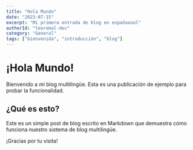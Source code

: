 ```yaml
---
title: "Hola Mundo"
date: "2023-07-15"
excerpt: "Mi primera entrada de blog en españooool"
authorId: "teoremal-dev"
category: "General"
tags: ["bienvenida", "introducción", "blog"]
---
```


# ¡Hola Mundo!

Bienvenido a mi blog multilingüe. Esta es una publicación de ejemplo para probar la funcionalidad.

## ¿Qué es esto?

Este es un simple post de blog escrito en Markdown que demuestra cómo funciona nuestro sistema de blog multilingüe.

¡Gracias por tu visita!
